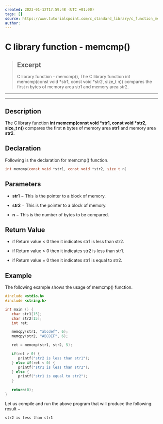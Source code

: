 ```yaml
---
created: 2023-01-12T17:59:48 (UTC +01:00)
tags: []
source: https://www.tutorialspoint.com/c_standard_library/c_function_memcmp.htm
author: 
---
```


# C library function - memcmp()

> ## Excerpt
> C library function - memcmp(),  The C library function int memcmp(const void *str1, const void *str2, size_t n)) compares the first n bytes of memory area str1 and memory area str2.

---
---

  

## Description

The C library function **int memcmp(const void \*str1, const void \*str2, size\_t n))** compares the first **n** bytes of memory area **str1** and memory area **str2**.

## Declaration

Following is the declaration for memcmp() function.

```c
int memcmp(const void *str1, const void *str2, size_t n)
```

## Parameters

-   **str1** − This is the pointer to a block of memory.
    
-   **str2** − This is the pointer to a block of memory.
    
-   **n** − This is the number of bytes to be compared.
    

## Return Value

-   if Return value < 0 then it indicates str1 is less than str2.
    
-   if Return value > 0 then it indicates str2 is less than str1.
    
-   if Return value = 0 then it indicates str1 is equal to str2.
    

## Example

The following example shows the usage of memcmp() function.

```c
#include <stdio.h>
#include <string.h>

int main () {
   char str1[15];
   char str2[15];
   int ret;

   memcpy(str1, "abcdef", 6);
   memcpy(str2, "ABCDEF", 6);

   ret = memcmp(str1, str2, 5);

   if(ret > 0) {
      printf("str2 is less than str1");
   } else if(ret < 0) {
      printf("str1 is less than str2");
   } else {
      printf("str1 is equal to str2");
   }
   
   return(0);
}
```

Let us compile and run the above program that will produce the following result −

```c
str2 is less than str1

```


